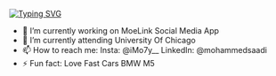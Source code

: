 [![Typing SVG](https://readme-typing-svg.demolab.com/?lines=Hi+there+My+Name+Is+Mohammed+Saadi;Full-Stack+Software+Developer👨🏻‍💻)](https://git.io/typing-svg)

- 🔭 I’m currently working on MoeLink Social Media App
- 🌱 I’m currently attending University Of Chicago
- 📫 How to reach me: Insta: @iMo7y__ LinkedIn: @mohammedsaadi
- ⚡ Fun fact: Love Fast Cars BMW M5
